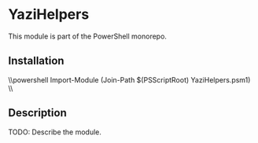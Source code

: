 # YaziHelpers

This module is part of the PowerShell monorepo.

## Installation

\\\powershell
Import-Module (Join-Path $(PSScriptRoot) YaziHelpers.psm1)
\\\

## Description

TODO: Describe the module.
